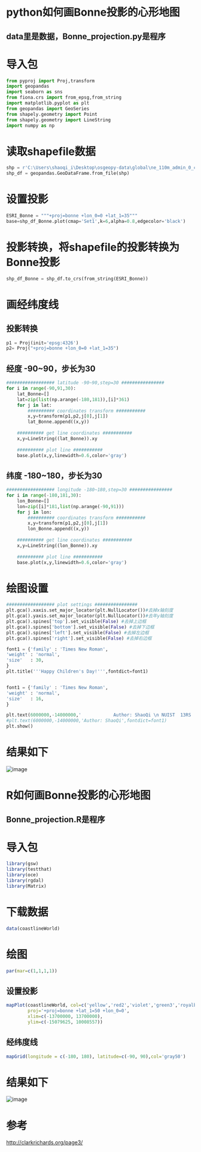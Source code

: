 python如何画Bonne投影的心形地图
============================

data里是数据，Bonne_projection.py是程序
-------------------------------------

# 导入包

```python
from pyproj import Proj,transform
import geopandas
import seaborn as sns
from fiona.crs import from_epsg,from_string
import matplotlib.pyplot as plt
from geopandas import GeoSeries
from shapely.geometry import Point
from shapely.geometry import LineString
import numpy as np
```

# 读取shapefile数据

```python
shp = r'C:\Users\shaoqi_i\Desktop\osgeopy-data\global\ne_110m_admin_0_countries.shp'
shp_df = geopandas.GeoDataFrame.from_file(shp)
```

# 设置投影

```python
ESRI_Bonne = """+proj=bonne +lon_0=0 +lat_1=35"""
base=shp_df_Bonne.plot(cmap='Set1',k=6,alpha=0.8,edgecolor='black')
```

# 投影转换，将shapefile的投影转换为Bonne投影
```python
shp_df_Bonne = shp_df.to_crs(from_string(ESRI_Bonne))
```

# 画经纬度线
## 投影转换
```python
p1 = Proj(init='epsg:4326')
p2= Proj("+proj=bonne +lon_0=0 +lat_1=35")
```

## 经度 -90~90，步长为30
```python
################## latitude -90~90,step=30 ################
for i in range(-90,91,30):
    lat_Bonne=[]
    lat=zip(list(np.arange(-180,181)),[i]*361)
    for j in lat:
        ########## coordinates transform ###########
        x,y=transform(p1,p2,j[0],j[1])
        lat_Bonne.append((x,y))
    
    ########## get line coordinates ###########
    x,y=LineString((lat_Bonne)).xy
    
    ########## plot line ###########
    base.plot(x,y,linewidth=0.6,color='gray')
```

## 纬度 -180~180，步长为30
```python
################## longitude -180~180,step=30 ################
for i in range(-180,181,30):
    lon_Bonne=[]
    lon=zip([i]*181,list(np.arange(-90,91)))
    for j in lon:
        ########## coordinates transform ###########
        x,y=transform(p1,p2,j[0],j[1])
        lon_Bonne.append((x,y))
    
    ########## get line coordinates ###########
    x,y=LineString((lon_Bonne)).xy
    
    ########## plot line ###########
    base.plot(x,y,linewidth=0.6,color='gray')
```

# 绘图设置
```python
################## plot settings ################
plt.gca().xaxis.set_major_locator(plt.NullLocator())#去掉x轴刻度
plt.gca().yaxis.set_major_locator(plt.NullLocator())#去年y轴刻度
plt.gca().spines['top'].set_visible(False) #去掉上边框
plt.gca().spines['bottom'].set_visible(False) #去掉下边框
plt.gca().spines['left'].set_visible(False) #去掉左边框
plt.gca().spines['right'].set_visible(False) #去掉右边框

font1 = {'family' : 'Times New Roman',  
'weight' : 'normal',  
'size'   : 30,  
}  
plt.title('''Happy Children's Day!''',fontdict=font1)


font1 = {'family' : 'Times New Roman',  
'weight' : 'normal',  
'size'   : 16,  
}  

plt.text(6000000,-14000000,'            Author: ShaoQi \n NUIST  13RS  Xu YongMing \n   BNU   17GIS   Li Jing',fontdict=font1)
#plt.text(6000000,-14000000,'Author: ShaoQi',fontdict=font1)
plt.show()
```

# 结果如下
![image](https://github.com/ShaoQiBNU/Bonne_projection_plot/blob/master/images/Bonne.png)
				

R如何画Bonne投影的心形地图
========================
Bonne_projection.R是程序
-------------------------------------

# 导入包

```R
library(gsw)
library(testthat)
library(oce)
library(rgdal)
library(Matrix)
```

# 下载数据
```R
data(coastlineWorld)
```

# 绘图
```R
par(mar=c(1,1,1,1))
```

## 设置投影
```R
mapPlot(coastlineWorld, col=c('yellow','red2','violet','green3','royalblue','cyan'), 
        proj='+proj=bonne +lat_1=50 +lon_0=0',
        xlim=c(-13700000, 13700000),
        ylim=c(-15079625, 10008557))
```

## 经纬度线
```R
mapGrid(longitude = c(-180, 180), latitude=c(-90, 90),col='gray50')
```

# 结果如下
![image](https://github.com/ShaoQiBNU/Bonne_projection_plot/blob/master/images/Bonne_R.png)	

# 参考

http://clarkrichards.org/page3/
